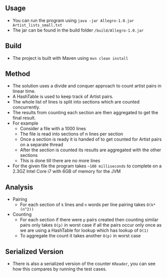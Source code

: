 ## Usage
*   You can run the program using `java -jar Allegro-1.0.jar Artist_lists_small.txt`
*   The jar can be found in the build folder `/build/Allegro-1.0.jar`

## Build
*   The project is built with Maven using `mvn clean install`

## Method
* The solution uses a divide and conquer approach to count artist pairs in linear time.
* A HashTable is used to keep track of Artist pairs.
* The whole list of lines is split into sections which are counted concurrently.
* The results from counting each section are then aggregated to get the final result.
* For example
    *   Consider a file with a 1000 lines
    *   The file is read into sections of n lines per section
    *   Once a section is ready it is handed of to get counted for Artist pairs on a separate thread
    *   After the section is counted its results are aggregated with the other sections
    *   This is done till there are no more lines
* For the given file the program takes `~100 milliseconds` to complete on a 2.3GZ Intel Core i7 with 6GB of memory for the JVM

## Analysis
*   Pairing
    *   For each section of `k` lines and `n` words per line pairing takes `O(k*(n^2))`
*   Counting
    *   For each section if there were `p` pairs created then counting similar pairs only takes `O(p)` in worst case if all the pairs occur only once as
    we are using a HashTable for lookup which has lookup of `O(1)`
    *   To aggregate the count it takes another `O(p)` in worst case

## Serialized Version
*   There is also a serialized version of the counter `KReader`, you can see how this compares by running the test cases.

